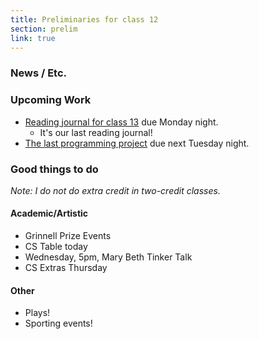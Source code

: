 ```yaml
---
title: Preliminaries for class 12
section: prelim
link: true
---
```

### News / Etc.

### Upcoming Work

* [Reading journal for class 13](../readings/design-patterns) due Monday night.
    * It's our last reading journal!
* [The last programming project](../assignments/last-project) due next
  Tuesday night.

### Good things to do

_Note: I do not do extra credit in two-credit classes._

#### Academic/Artistic

* Grinnell Prize Events
* CS Table today
* Wednesday, 5pm, Mary Beth Tinker Talk
* CS Extras Thursday

#### Other

* Plays!
* Sporting events!
